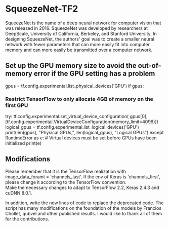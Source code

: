 # SqueezeNet-TF2

SqueezeNet is the name of a deep neural network for computer vision that was released in 2016. 
SqueezeNet was developed by researchers at DeepScale, University of California, Berkeley, and 
Stanford University. In designing SqueezeNet, the authors' goal was to create a smaller neural 
network with fewer parameters that can more easily fit into computer memory and can more easily 
be transmitted over a computer network.

## Set up the GPU memory size to avoid the out-of-memory error if the GPU setting has a problem 
gpus = tf.config.experimental.list_physical_devices('GPU')
if gpus:
  ### Restrict TensorFlow to only allocate 4GB of memory on the first GPU
  try:
    tf.config.experimental.set_virtual_device_configuration(
        gpus[0],
        [tf.config.experimental.VirtualDeviceConfiguration(memory_limit=4096)])
    logical_gpus = tf.config.experimental.list_logical_devices('GPU')
    print(len(gpus), "Physical GPUs,", len(logical_gpus), "Logical GPUs")
  except RuntimeError as e:
    # Virtual devices must be set before GPUs have been initialized
    print(e)

## Modifications 

Please remember that it is the TensorFlow realization with image_data_foramt = 'channels_last'. 
If the env of Keras is 'channels_first', please change it according to the TensorFlow convention.  
Make the necessary changes to adapt to TensorFlow 2.2, Keras 2.4.3 and cuDNN 8.0.1. 

In addition, write the new lines of code to replace the deprecated code. The script has many 
modifications on the foundation of the models by Francios Chollet, qubvel and other published 
results. I would like to thank all of them for the contributions.
